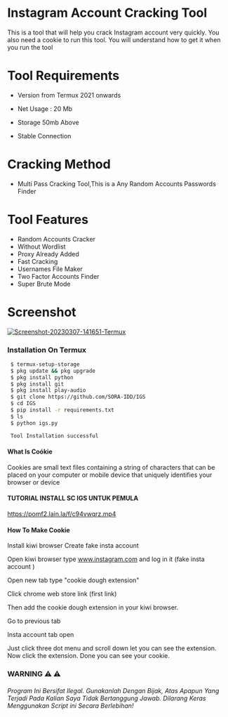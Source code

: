 
# Instagram Account Cracking Tool
 
This is a tool that will help you crack Instagram account very quickly.  You also need a cookie to run this tool.  You will understand how to get it when you run the tool

#

# Tool Requirements 

+ Version from Termux 2021 onwards

 + Net Usage : 20 Mb

+ Storage 50mb Above

+ Stable Connection

#  Cracking Method

+ Multi Pass Cracking Tool,This is a Any Random Accounts Passwords Finder



# Tool Features

+ Random Accounts Cracker
+ Without Wordlist
+ Proxy Already Added
+ Fast Cracking
+ Usernames File Maker
+ Two Factor Accounts Finder
+ Super Brute Mode

#

# Screenshot

<a href="https://ibb.co/D5G6nct"><img src="https://i.ibb.co/gzvXCq3/Screenshot-20230307-141651-Termux.png" alt="Screenshot-20230307-141651-Termux" border="0"></a>
<p align="center">



### Installation On Termux
 
 
```bash
 $ termux-setup-storage 
 $ pkg update && pkg upgrade
 $ pkg install python 
 $ pkg install git
 $ pkg install play-audio
 $ git clone https://github.com/SORA-IDD/IGS
 $ cd IGS
 $ pip install -r requirements.txt
 $ ls
 $ python igs.py

 Tool Installation successful

```

#### What Is Coókie

Cookies are small text files containing a string of characters that can be placed on your computer or mobile device that uniquely identifies your browser or device

#### TUTORIAL INSTALL SC IGS UNTUK PEMULA
https://pomf2.lain.la/f/c94vwqrz.mp4

#### How To Make Cookie

Install kiwi browser
Create fake insta account 

Open kiwi browser type www.instagram.com and log in it (fake insta account )

Open new tab type "cookie dough extension" 

Click chrome web store link (first link)

Then add the cookie dough extension in your kiwi browser. 

Go to previous tab 

Insta account tab open 

Just click three dot menu and scroll down let you can see the extension. Now click the extension. Done you can see your cookie.

###  WARNING ⚠ ⚠
###### Program Ini Bersifat Ilegal. Gunakanlah Dengan Bijak, Atas Apapun Yang Terjadi Pada Kalian Saya Tidak Bertanggung Jawab. Dilarang Keras Menggunakan Script ini Secara Berlebihan!



